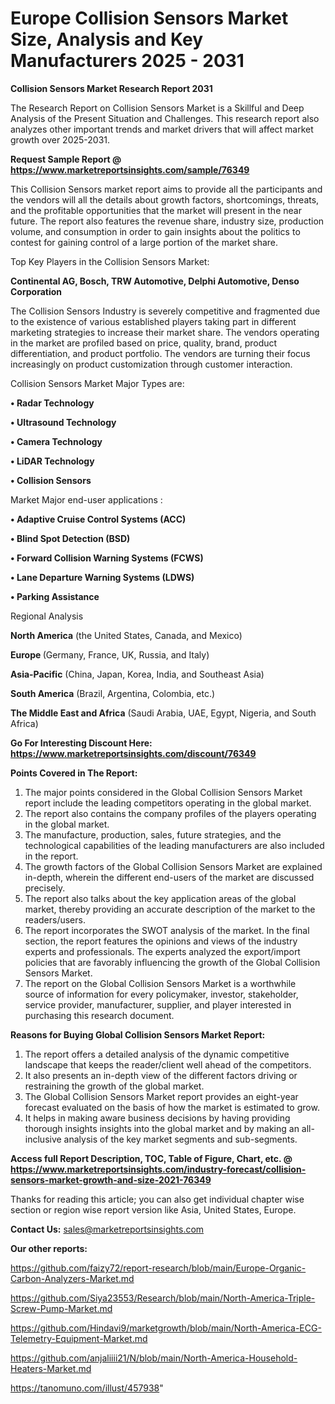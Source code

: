 # Europe Collision Sensors Market Size, Analysis and Key Manufacturers 2025 - 2031

<strong>Collision Sensors Market Research Report 2031</strong>

The Research Report on Collision Sensors Market is a Skillful and Deep Analysis of the Present Situation and Challenges. This research report also analyzes other important trends and market drivers that will affect market growth over 2025-2031.

<strong>Request Sample Report @ <a href=https://www.marketreportsinsights.com/sample/76349>https://www.marketreportsinsights.com/sample/76349</a></strong>

This Collision Sensors market report aims to provide all the participants and the vendors will all the details about growth factors, shortcomings, threats, and the profitable opportunities that the market will present in the near future. The report also features the revenue share, industry size, production volume, and consumption in order to gain insights about the politics to contest for gaining control of a large portion of the market share.

Top Key Players in the Collision Sensors Market:

<strong>Continental AG, Bosch, TRW Automotive, Delphi Automotive, Denso Corporation</strong>

The Collision Sensors Industry is severely competitive and fragmented due to the existence of various established players taking part in different marketing strategies to increase their market share. The vendors operating in the market are profiled based on price, quality, brand, product differentiation, and product portfolio. The vendors are turning their focus increasingly on product customization through customer interaction.

Collision Sensors Market Major Types are:

<strong>• Radar Technology

• Ultrasound Technology

• Camera Technology

• LiDAR Technology

• Collision Sensors</strong>

Market Major end-user applications :

<strong>• Adaptive Cruise Control Systems (ACC)

• Blind Spot Detection (BSD)

• Forward Collision Warning Systems (FCWS)

• Lane Departure Warning Systems (LDWS)

• Parking Assistance</strong>

Regional Analysis

</u><strong><b>North America</b></strong> (the United States, Canada, and Mexico)

<strong><b>Europe </b></strong>(Germany, France, UK, Russia, and Italy)

<strong><b>Asia-Pacific</b></strong> (China, Japan, Korea, India, and Southeast Asia)

<strong><b>South America</b></strong> (Brazil, Argentina, Colombia, etc.)

<strong><b>The Middle East and Africa</b></strong> (Saudi Arabia, UAE, Egypt, Nigeria, and South Africa)

<strong>Go For Interesting Discount Here: <a href=https://www.marketreportsinsights.com/discount/76349>https://www.marketreportsinsights.com/discount/76349</a></strong>

<strong>Points Covered in The Report:</strong>
<ol>
  <li>The major points considered in the Global Collision Sensors Market report include the leading competitors operating in the global market.</li>
  <li>The report also contains the company profiles of the players operating in the global market.</li>
  <li>The manufacture, production, sales, future strategies, and the technological capabilities of the leading manufacturers are also included in the report.</li>
  <li>The growth factors of the Global Collision Sensors Market are explained in-depth, wherein the different end-users of the market are discussed precisely.</li>
  <li>The report also talks about the key application areas of the global market, thereby providing an accurate description of the market to the readers/users.</li>
  <li>The report incorporates the SWOT analysis of the market. In the final section, the report features the opinions and views of the industry experts and professionals. The experts analyzed the export/import policies that are favorably influencing the growth of the Global Collision Sensors Market.</li>
  <li>The report on the Global Collision Sensors Market is a worthwhile source of information for every policymaker, investor, stakeholder, service provider, manufacturer, supplier, and player interested in purchasing this research document.</li>
</ol>
<strong>Reasons for Buying Global Collision Sensors Market Report:</strong>

<ol>
  <li>The report offers a detailed analysis of the dynamic competitive landscape that keeps the reader/client well ahead of the competitors.</li>
  <li>It also presents an in-depth view of the different factors driving or restraining the growth of the global market.</li>
  <li>The Global Collision Sensors Market report provides an eight-year forecast evaluated on the basis of how the market is estimated to grow.</li>
  <li>It helps in making aware business decisions by having providing thorough insights insights into the global market and by making an all-inclusive analysis of the key market segments and sub-segments.</li>
</ol>
<strong>Access full Report Description, TOC, Table of Figure, Chart, etc. @ <a href=https://www.marketreportsinsights.com/industry-forecast/collision-sensors-market-growth-and-size-2021-76349>https://www.marketreportsinsights.com/industry-forecast/collision-sensors-market-growth-and-size-2021-76349</a></strong>


Thanks for reading this article; you can also get individual chapter wise section or region wise report version like Asia, United States, Europe.

<strong>Contact Us:</strong>
sales@marketreportsinsights.com

<strong>Our other reports:</strong>

<a href=https://github.com/faizy72/report-research/blob/main/Europe-Organic-Carbon-Analyzers-Market.md>https://github.com/faizy72/report-research/blob/main/Europe-Organic-Carbon-Analyzers-Market.md</a>

<a href=https://github.com/Siya23553/Research/blob/main/North-America-Triple-Screw-Pump-Market.md>https://github.com/Siya23553/Research/blob/main/North-America-Triple-Screw-Pump-Market.md</a>

<a href=https://github.com/Hindavi9/marketgrowth/blob/main/North-America-ECG-Telemetry-Equipment-Market.md>https://github.com/Hindavi9/marketgrowth/blob/main/North-America-ECG-Telemetry-Equipment-Market.md</a>

<a href=https://github.com/anjaliiii21/N/blob/main/North-America-Household-Heaters-Market.md>https://github.com/anjaliiii21/N/blob/main/North-America-Household-Heaters-Market.md</a>

<a href=https://tanomuno.com/illust/457938>https://tanomuno.com/illust/457938</a>"
